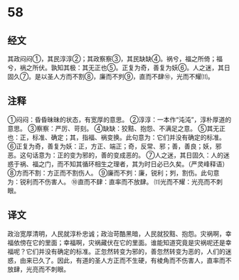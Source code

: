 # 58

## 经文

其政闷闷①，其民淳淳②；其政察察③，其民缺缺④。祸兮，福之所倚；福兮，祸之所伏。孰知其极：其无正也⑤。正复为奇，善复为妖⑥。人之迷，其日固久⑦。是以圣人方而不割⑧，廉而不刿⑨，直而不肆⑩，光而不耀⑾。

## 注释

①闷闷：昏昏昧昧的状态，有宽厚的意思。
②淳淳：一本作“沌沌”，淳朴厚道的意思。
③察察：严厉、苛刻。
④缺缺：狡黠、抱怨、不满足之意。
⑤其无正也：正，标准、确定；其，指福、祸变换。此句意为：它们并没有确定的标准。
⑥正复为奇，善复为妖：正，方正、端正；奇，反常、邪；善，善良；妖，邪恶。这句话意为：正的变为邪的，善的变成恶的。
⑦人之迷，其日固久：人的迷惑于祸、福之门，而不知其循环相生之理者，其为时日必已久矣。（严灵峰释语）
⑧方而不割：方正而不割伤人。
⑨廉而不刿：廉，锐利；刿，割伤。此句意为：锐利而不伤害人。
⑩直而不肆：直率而不放肆。
⑾光而不耀：光亮而不刺眼。

## 译文

政治宽厚清明，人民就淳朴忠诚；政治苛酷黑暗，人民就狡黠、抱怨。灾祸啊，幸福依傍在它的里面；幸福啊，灾祸藏伏在它的里面。谁能知道究竟是灾祸呢还是幸福呢？它们并没有确定的标准。正忽然转变为邪的，善忽然转变为恶的，人们的迷惑，由来已久了。因此，有道的圣人方正而不生硬，有棱角而不伤害人，直率而不放肆，光亮而不刺眼。
